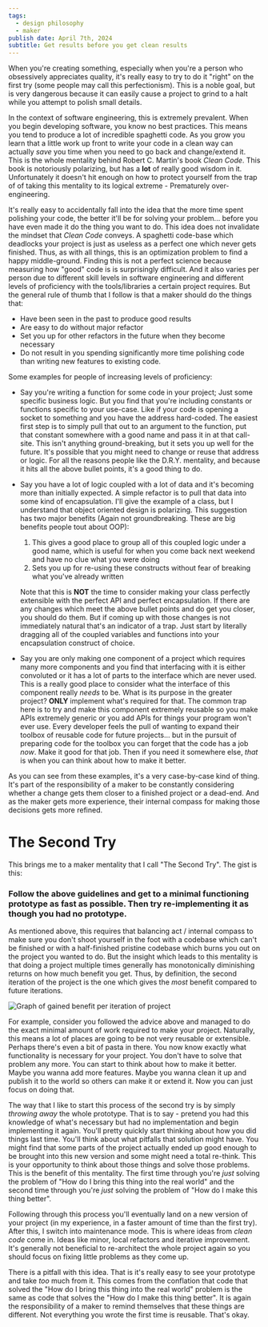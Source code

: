 ```yaml
---
tags:
  - design philosophy
  - maker
publish date: April 7th, 2024
subtitle: Get results before you get clean results
---
```

When you're creating something, especially when you're a person who obsessively appreciates quality, it's really easy to try to do it "right" on the first try (some people may call this perfectionism). This is a noble goal, but is very dangerous because it can easily cause a project to grind to a halt while you attempt to polish small details.

In the context of software engineering, this is extremely prevalent. When you begin developing software, you know no best practices. This means you tend to produce a lot of incredible spaghetti code. As you grow you learn that a little work up front to write your code in a clean way can actually *save* you time when you need to go back and change/extend it. This is the whole mentality behind Robert C. Martin's book *Clean Code*. This book is notoriously polarizing, but has a **lot** of really good wisdom in it. Unfortunately it doesn't hit enough on how to protect yourself from the trap of of taking this mentality to its logical extreme - Prematurely over-engineering.

It's really easy to accidentally fall into the idea that the more time spent polishing your code, the better it'll be for solving your problem... before you have even made it do the thing you want to do. This idea does not invalidate the mindset that *Clean Code* conveys. A spaghetti code-base which deadlocks your project is just as useless as a perfect one which never gets finished. Thus, as with all things, this is an optimization problem to find a happy middle-ground. Finding this is not a perfect science because measuring how "good" code is is surprisingly difficult. And it also varies per person due to different skill levels in software engineering and different levels of proficiency with the tools/libraries a certain project requires. But the general rule of thumb that I follow is that a maker should do the things that:

* Have been seen in the past to produce good results
* Are easy to do without major refactor
* Set you up for other refactors in the future when they become necessary
* Do not result in you spending significantly more time polishing code than writing new features to existing code.

Some examples for people of increasing levels of proficiency:

* Say you're writing a function for some code in your project; Just some specific business logic. But you find that you're including constants or functions specific to your use-case. Like if your code is opening a socket to something and you have the address hard-coded. The easiest first step is to simply pull that out to an argument to the function, put that constant somewhere with a good name and pass it in at that call-site. This isn't anything ground-breaking, but it sets you up well for the future. It's possible that you might need to change or reuse that address or logic. For all the reasons people like the D.R.Y. mentality, and because it hits all the above bullet points, it's a good thing to do.
* Say you have a lot of logic coupled with a lot of data and it's becoming more than initially expected. A simple refactor is to pull that data into some kind of encapsulation. I'll give the example of a class, but I understand that object oriented design is polarizing. This suggestion has two major benefits (Again not groundbreaking. These are big benefits people tout about OOP):
	1. This gives a good place to group all of this coupled logic under a good name, which is useful for when you come back next weekend and have no clue what you were doing
	2. Sets you up for re-using these constructs without fear of breaking what you've already written

	Note that this is **NOT** the time to consider making your class perfectly extensible with the perfect API and perfect encapsulation. If there are any changes which meet the above bullet points and do get you closer, you should do them. But if coming up with those changes is not immediately natural that's an indicator of a trap. Just start by literally dragging all of the coupled variables and functions into your encapsulation construct of choice.

* Say you are only making one component of a project which requires many more components and you find that interfacing with it is either convoluted or it has a lot of parts to the interface which are never used. This is a really good place to consider what the interface of this component really *needs* to be. What is its purpose in the greater project? **ONLY** implement what's required for that. The common trap here is to try and make this component extremely reusable so you make APIs extremely generic or you add APIs for things your program won't ever use. Every developer feels the pull of wanting to expand their toolbox of reusable code for future projects... but in the pursuit of preparing code for the toolbox you can forget that the code has a job *now*. Make it good for that job. Then if you need it somewhere else, *that* is when you can think about how to make it better. 

As you can see from these examples, it's a very case-by-case kind of thing. It's part of the responsibility of a maker to be constantly considering whether a change gets them closer to a finished project or a dead-end. And as the maker gets more experience, their internal compass for making those decisions gets more refined.

# The Second Try

This brings me to a maker mentality that I call "The Second Try". The gist is this:

### Follow the above guidelines and get to a minimal functioning prototype as fast as possible. Then try re-implementing it as though you had no prototype.

As mentioned above, this requires that balancing act / internal compass to make sure you don't shoot yourself in the foot with a codebase which can't be finished or with a half-finished pristine codebase which burns you out on the project you wanted to do. But the insight which leads to this mentality is that doing a project multiple times generally has monotonically diminishing returns on how much benefit you get. Thus, by definition, the second iteration of the project is the one which gives the *most* benefit compared to future iterations. 

![Graph of gained benefit per iteration of project](<../../../../blog_posts/Second Try Graph.png>)

For example, consider you followed the advice above and managed to do the exact minimal amount of work required to make your project. Naturally, this means a lot of places are going to be not very reusable or extensible. Perhaps there's even a bit of pasta in there. You now know exactly what functionality is necessary for your project. You don't have to solve that problem any more. You can start to think about how to make it better. Maybe you wanna add more features. Maybe you wanna clean it up and publish it to the world so others can make it or extend it. Now you can just focus on doing that. 

The way that I like to start this process of the second try is by simply *throwing away* the whole prototype. That is to say - pretend you had this knowledge of what's necessary but had no implementation and begin implementing it again. You'll pretty quickly start thinking about how you did things last time. You'll think about what pitfalls that solution might have. You might find that some parts of the project actually ended up good enough to be brought into this new version and some might need a total re-think. This is your opportunity to think about those things and solve those problems. This is the benefit of this mentality. The first time through you're *just* solving the problem of "How do I bring this thing into the real world" and the second time through you're *just* solving the problem of "How do I make this thing better".

Following through this process you'll eventually land on a new version of your project (in my experience, in a faster amount of time than the first try). After this, I switch into maintenance mode. This is where ideas from *clean code* come in. Ideas like minor, local refactors and iterative improvement. It's generally not beneficial to re-architect the whole project again so you should focus on fixing little problems as they come up.

There is a pitfall with this idea. That is it's really easy to see your prototype and take *too* much from it. This comes from the conflation that code that solved the "How do I bring this thing into the real world" problem is the same as code that solves the "How do I make this thing better". It is again the responsibility of a maker to remind themselves that these things are different. Not everything you wrote the first time is reusable. That's okay.